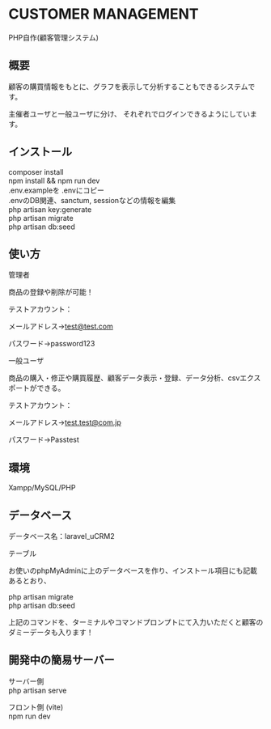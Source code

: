 # CUSTOMER MANAGEMENT
PHP自作(顧客管理システム)

## 概要
顧客の購買情報をもとに、グラフを表示して分析することもできるシステムです。

主催者ユーザと一般ユーザに分け、
それぞれでログインできるようにしています。

## インストール
composer install<br>
npm install && npm run dev<br>
.env.exampleを .envにコピー<br>
.envのDB関連、sanctum, sessionなどの情報を編集<br>
php artisan key:generate<br>
php artisan migrate<br>
php artisan db:seed<br>

## 使い方
管理者

商品の登録や削除が可能！

テストアカウント：

メールアドレス→test@test.com

パスワード→password123

一般ユーザ

商品の購入・修正や購買履歴、顧客データ表示・登録、データ分析、csvエクスポートができる。

テストアカウント：

メールアドレス→test.test@com.jp

パスワード→Passtest

## 環境
Xampp/MySQL/PHP

## データベース

データベース名：laravel_uCRM2 

テーブル

お使いのphpMyAdminに上のデータベースを作り、インストール項目にも記載あるとおり、

php artisan migrate<br>
php artisan db:seed<br>

上記のコマンドを、ターミナルやコマンドプロンプトにて入力いただくと顧客のダミーデータも入ります！

## 開発中の簡易サーバー
サーバー側<br>
php artisan serve <br>

フロント側 (vite)<br>
npm run dev<br>
